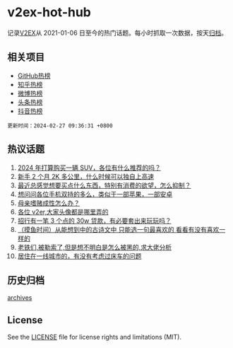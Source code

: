 # v2ex-hot-hub

 记录[V2EX](https://www.v2ex.com/)从 2021-01-06 日至今的热门话题。每小时抓取一次数据，按天[归档](archives)。
 
 ## 相关项目

- [GitHub热榜](https://github.com/it985/github-hot-hub)
- [知乎热榜](https://github.com/it985/zhihu-hot-hub)
- [微博热榜](https://github.com/it985/weibo-hot-hub)
- [头条热榜](https://github.com/it985/toutiao-hot-hub)
- [抖音热榜](https://github.com/it985/douyin-hot-hub)


 `更新时间：2024-02-27 09:36:31 +0800`

## 热议话题

1. [2024 年打算购买一辆 SUV，各位有什么推荐的吗？](https://www.v2ex.com/t/1018409)
1. [新手 2 个月 2K 多公里，什么时候可以独自上高速](https://www.v2ex.com/t/1018509)
1. [最近总感觉想要买点什么东西，特别有消费的欲望，怎么抑制？](https://www.v2ex.com/t/1018423)
1. [想问问各位手机双持的多么，类似于一部苹果，一部安卓](https://www.v2ex.com/t/1018414)
1. [母亲嗜赌成性怎么办？](https://www.v2ex.com/t/1018492)
1. [各位 v2er,大家头像都是哪里弄的](https://www.v2ex.com/t/1018482)
1. [招行有一笔 3 个点的 30w 贷款，有必要套出来玩玩吗？](https://www.v2ex.com/t/1018459)
1. [（摸鱼时间）从能想到中的古诗文中 只能选一句最喜欢的 看看有没有喜欢一样的](https://www.v2ex.com/t/1018514)
1. [老铁们,被勒索了,但是想不明白是怎么被黑的,求大佬分析](https://www.v2ex.com/t/1018377)
1. [居住在一线城市的，有没有考虑过床车的问题](https://www.v2ex.com/t/1018444)

## 历史归档

[archives](archives)

## License

See the [LICENSE](LICENSE) file for license rights and limitations (MIT).
